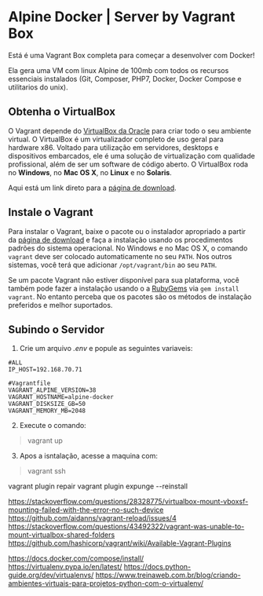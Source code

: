 # Alpine Docker | Server by Vagrant Box

Está é uma Vagrant Box completa para começar a desenvolver com Docker!

Ela gera uma VM com linux Alpine de 100mb com todos os recursos essenciais instalados (Git, Composer, PHP7, Docker, Docker Compose e utilitarios do unix).

## Obtenha o VirtualBox

O Vagrant depende do  [VirtualBox da Oracle](http://www.virtualbox.org/)  para criar todo o seu ambiente virtual. O VirtualBox é um virtualizador completo de uso geral para hardware x86. Voltado para utilização em servidores, desktops e dispositivos embarcados, ele é uma solução de virtualização com qualidade profissional, além de ser um software de código aberto. O VirtualBox roda no  **Windows**, no  **Mac OS X**, no  **Linux**  e no  **Solaris**.

Aqui está um link direto para a  [página de download](http://www.virtualbox.org/wiki/Downloads).

## Instale o Vagrant

Para instalar o Vagrant, baixe o pacote ou o instalador apropriado a partir da  [página de download](http://downloads.vagrantup.com/)  e faça a instalação usando os procedimentos padrões do sistema operacional. No Windows e no Mac OS X, o comando  `vagrant`  deve ser colocado automaticamente no seu  `PATH`. Nos outros sistemas, você terá que adicionar  `/opt/vagrant/bin`  ao seu  `PATH`.

Se um pacote Vagrant não estiver disponível para sua plataforma, você também pode fazer a instalação usando o a  [RubyGems](http://rubygems.org/gems/vagrant)  via  `gem install vagrant`. No entanto perceba que os pacotes são os métodos de instalação preferidos e melhor suportados.

## Subindo o Servidor

 1. Crie um arquivo _.env_ e popule as seguintes variaveis:
 
``` 
#ALL
IP_HOST=192.168.70.71

#Vagrantfile
VAGRANT_ALPINE_VERSION=38
VAGRANT_HOSTNAME=alpine-docker
VAGRANT_DISKSIZE_GB=50
VAGRANT_MEMORY_MB=2048
 ```
 2. Execute o comando:

> vagrant up

 3. Apos a isntalação, acesse a maquina com:
 
> vagrant ssh


vagrant plugin repair
vagrant plugin expunge --reinstall

https://stackoverflow.com/questions/28328775/virtualbox-mount-vboxsf-mounting-failed-with-the-error-no-such-device
https://github.com/aidanns/vagrant-reload/issues/4
https://stackoverflow.com/questions/43492322/vagrant-was-unable-to-mount-virtualbox-shared-folders
https://github.com/hashicorp/vagrant/wiki/Available-Vagrant-Plugins

https://docs.docker.com/compose/install/
https://virtualenv.pypa.io/en/latest/
https://docs.python-guide.org/dev/virtualenvs/
https://www.treinaweb.com.br/blog/criando-ambientes-virtuais-para-projetos-python-com-o-virtualenv/